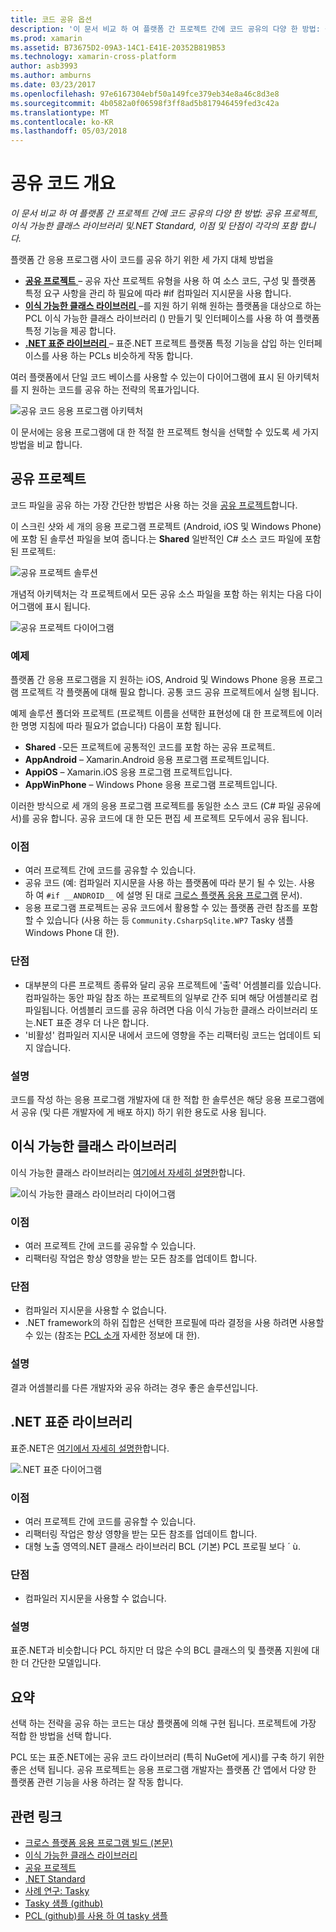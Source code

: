 ```yaml
---
title: 코드 공유 옵션
description: '이 문서 비교 하 여 플랫폼 간 프로젝트 간에 코드 공유의 다양 한 방법: 공유 프로젝트, 이식 가능한 클래스 라이브러리 및.NET Standard, 이점 및 단점이 각각의 포함 합니다.'
ms.prod: xamarin
ms.assetid: B73675D2-09A3-14C1-E41E-20352B819B53
ms.technology: xamarin-cross-platform
author: asb3993
ms.author: amburns
ms.date: 03/23/2017
ms.openlocfilehash: 97e6167304ebf50a149fce379eb34e8a46c8d3e8
ms.sourcegitcommit: 4b0582a0f06598f3ff8ad5b817946459fed3c42a
ms.translationtype: MT
ms.contentlocale: ko-KR
ms.lasthandoff: 05/03/2018
---
```

# <a name="sharing-code-overview"></a>공유 코드 개요

_이 문서 비교 하 여 플랫폼 간 프로젝트 간에 코드 공유의 다양 한 방법: 공유 프로젝트, 이식 가능한 클래스 라이브러리 및.NET Standard, 이점 및 단점이 각각의 포함 합니다._

플랫폼 간 응용 프로그램 사이 코드를 공유 하기 위한 세 가지 대체 방법을

-   [**공유 프로젝트** ](#Shared_Projects) – 공유 자산 프로젝트 유형을 사용 하 여 소스 코드, 구성 및 플랫폼 특정 요구 사항을 관리 하 필요에 따라 #if 컴파일러 지시문을 사용 합니다.
-   [**이식 가능한 클래스 라이브러리** ](#Portable_Class_Libraries) –를 지원 하기 위해 원하는 플랫폼을 대상으로 하는 PCL 이식 가능한 클래스 라이브러리 () 만들기 및 인터페이스를 사용 하 여 플랫폼 특정 기능을 제공 합니다.
-   [**.NET 표준 라이브러리** ](#Net_Standard) – 표준.NET 프로젝트 플랫폼 특정 기능을 삽입 하는 인터페이스를 사용 하는 PCLs 비슷하게 작동 합니다.

여러 플랫폼에서 단일 코드 베이스를 사용할 수 있는이 다이어그램에 표시 된 아키텍처를 지 원하는 코드를 공유 하는 전략의 목표가입니다.

 ![](code-sharing-images/conceptualarchitecture.png "공유 코드 응용 프로그램 아키텍처")

이 문서에는 응용 프로그램에 대 한 적절 한 프로젝트 형식을 선택할 수 있도록 세 가지 방법을 비교 합니다.

<a name="Shared_Projects" />

## <a name="shared-projects"></a>공유 프로젝트

코드 파일을 공유 하는 가장 간단한 방법은 사용 하는 것을 [공유 프로젝트](~/cross-platform/app-fundamentals/shared-projects.md)합니다.

이 스크린 샷와 세 개의 응용 프로그램 프로젝트 (Android, iOS 및 Windows Phone)에 포함 된 솔루션 파일을 보여 줍니다.는 **Shared** 일반적인 C# 소스 코드 파일에 포함 된 프로젝트:

 ![](code-sharing-images/sharedsolution.png "공유 프로젝트 솔루션")

개념적 아키텍처는 각 프로젝트에서 모든 공유 소스 파일을 포함 하는 위치는 다음 다이어그램에 표시 됩니다.

 ![](code-sharing-images/sharedassetproject.png "공유 프로젝트 다이어그램")


### <a name="example"></a>예제

플랫폼 간 응용 프로그램을 지 원하는 iOS, Android 및 Windows Phone 응용 프로그램 프로젝트 각 플랫폼에 대해 필요 합니다. 공통 코드 공유 프로젝트에서 실행 됩니다.

예제 솔루션 폴더와 프로젝트 (프로젝트 이름을 선택한 표현성에 대 한 프로젝트에 이러한 명명 지침에 따라 필요가 없습니다) 다음이 포함 됩니다.

-   **Shared** -모든 프로젝트에 공통적인 코드를 포함 하는 공유 프로젝트.
-   **AppAndroid** – Xamarin.Android 응용 프로그램 프로젝트입니다.
-   **AppiOS** – Xamarin.iOS 응용 프로그램 프로젝트입니다.
-   **AppWinPhone** – Windows Phone 응용 프로그램 프로젝트입니다.


이러한 방식으로 세 개의 응용 프로그램 프로젝트를 동일한 소스 코드 (C# 파일 공유에서)를 공유 합니다. 공유 코드에 대 한 모든 편집 세 프로젝트 모두에서 공유 됩니다.


### <a name="benefits"></a>이점

-  여러 프로젝트 간에 코드를 공유할 수 있습니다.
-  공유 코드 (예: 컴파일러 지시문을 사용 하는 플랫폼에 따라 분기 될 수 있는. 사용 하 여 `#if __ANDROID__` 에 설명 된 대로 [크로스 플랫폼 응용 프로그램](~/cross-platform/app-fundamentals/building-cross-platform-applications/index.md) 문서).
-  응용 프로그램 프로젝트는 공유 코드에서 활용할 수 있는 플랫폼 관련 참조를 포함할 수 있습니다 (사용 하는 등 `Community.CsharpSqlite.WP7` Tasky 샘플 Windows Phone 대 한).



### <a name="disadvantages"></a>단점

-  대부분의 다른 프로젝트 종류와 달리 공유 프로젝트에 '출력' 어셈블리를 있습니다. 컴파일하는 동안 파일 참조 하는 프로젝트의 일부로 간주 되며 해당 어셈블리로 컴파일됩니다. 어셈블리 코드를 공유 하려면 다음 이식 가능한 클래스 라이브러리 또는.NET 표준 경우 더 나은 합니다.
-  '비활성' 컴파일러 지시문 내에서 코드에 영향을 주는 리팩터링 코드는 업데이트 되지 않습니다.


 <a name="Shared_Remarks" />

### <a name="remarks"></a>설명

코드를 작성 하는 응용 프로그램 개발자에 대 한 적합 한 솔루션은 해당 응용 프로그램에서 공유 (및 다른 개발자에 게 배포 하지) 하기 위한 용도로 사용 됩니다.

 <a name="Portable_Class_Libraries" />


## <a name="portable-class-libraries"></a>이식 가능한 클래스 라이브러리


이식 가능한 클래스 라이브러리는 [여기에서 자세히 설명한](~/cross-platform/app-fundamentals/pcl.md)합니다.

 ![](code-sharing-images/portableclasslibrary.png "이식 가능한 클래스 라이브러리 다이어그램")


### <a name="benefits"></a>이점

-  여러 프로젝트 간에 코드를 공유할 수 있습니다.
-  리팩터링 작업은 항상 영향을 받는 모든 참조를 업데이트 합니다.


### <a name="disadvantages"></a>단점

-  컴파일러 지시문을 사용할 수 없습니다.
-  .NET framework의 하위 집합은 선택한 프로필에 따라 결정을 사용 하려면 사용할 수 있는 (참조는 [PCL 소개](~/cross-platform/app-fundamentals/pcl.md) 자세한 정보에 대 한).


### <a name="remarks"></a>설명

결과 어셈블리를 다른 개발자와 공유 하려는 경우 좋은 솔루션입니다.



<a name="Net_Standard" />

## <a name="net-standard-libraries"></a>.NET 표준 라이브러리

표준.NET은 [여기에서 자세히 설명한](~/cross-platform/app-fundamentals/net-standard.md)합니다.

![](code-sharing-images/netstandard.png ".NET 표준 다이어그램")

### <a name="benefits"></a>이점

-  여러 프로젝트 간에 코드를 공유할 수 있습니다.
-  리팩터링 작업은 항상 영향을 받는 모든 참조를 업데이트 합니다.
-  대형 노출 영역의.NET 클래스 라이브러리 BCL (기본) PCL 프로필 보다 ´ ù.

### <a name="disadvantages"></a>단점

 -  컴파일러 지시문을 사용할 수 없습니다.

### <a name="remarks"></a>설명

표준.NET과 비슷합니다 PCL 하지만 더 많은 수의 BCL 클래스의 및 플랫폼 지원에 대 한 더 간단한 모델입니다.



## <a name="summary"></a>요약

선택 하는 전략을 공유 하는 코드는 대상 플랫폼에 의해 구현 됩니다. 프로젝트에 가장 적합 한 방법을 선택 합니다.

PCL 또는 표준.NET에는 공유 코드 라이브러리 (특히 NuGet에 게시)를 구축 하기 위한 좋은 선택 됩니다. 공유 프로젝트는 응용 프로그램 개발자는 플랫폼 간 앱에서 다양 한 플랫폼 관련 기능을 사용 하려는 잘 작동 합니다.


## <a name="related-links"></a>관련 링크

- [크로스 플랫폼 응용 프로그램 빌드 (본문)](~/cross-platform/app-fundamentals/building-cross-platform-applications/index.md)
- [이식 가능한 클래스 라이브러리](~/cross-platform/app-fundamentals/pcl.md)
- [공유 프로젝트](~/cross-platform/app-fundamentals/shared-projects.md)
- [.NET Standard](~/cross-platform/app-fundamentals/net-standard.md)
- [사례 연구: Tasky](~/cross-platform/app-fundamentals/building-cross-platform-applications/case-study-tasky.md)
- [Tasky 샘플 (github)](https://github.com/xamarin/mobile-samples/tree/master/Tasky)
- [PCL (github)를 사용 하 여 tasky 샘플](https://github.com/xamarin/mobile-samples/tree/master/TaskyPortable)

